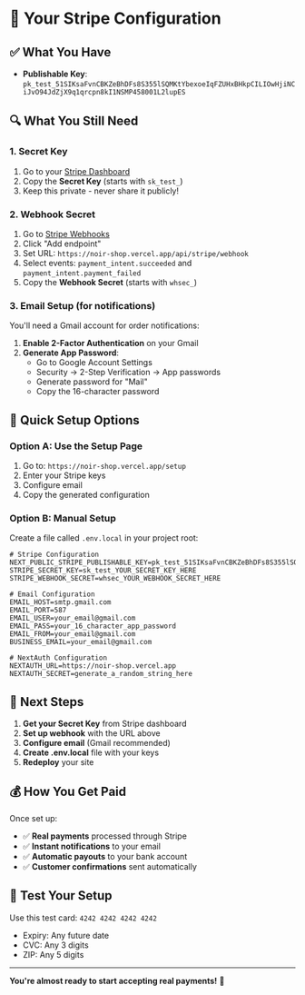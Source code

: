 # 🔑 Your Stripe Configuration

## ✅ What You Have
- **Publishable Key**: `pk_test_51SIKsaFvnCBKZeBhDFs8S355lSQMKtYbexoeIqFZUHxBHkpCILIOwHjiNCiJvO94JdZjX9q1qrcpn8kI1NSMP458001L2lupES`

## 🔍 What You Still Need

### 1. Secret Key
1. Go to your [Stripe Dashboard](https://dashboard.stripe.com/apikeys)
2. Copy the **Secret Key** (starts with `sk_test_`)
3. Keep this private - never share it publicly!

### 2. Webhook Secret
1. Go to [Stripe Webhooks](https://dashboard.stripe.com/webhooks)
2. Click "Add endpoint"
3. Set URL: `https://noir-shop.vercel.app/api/stripe/webhook`
4. Select events: `payment_intent.succeeded` and `payment_intent.payment_failed`
5. Copy the **Webhook Secret** (starts with `whsec_`)

### 3. Email Setup (for notifications)
You'll need a Gmail account for order notifications:

1. **Enable 2-Factor Authentication** on your Gmail
2. **Generate App Password**:
   - Go to Google Account Settings
   - Security → 2-Step Verification → App passwords
   - Generate password for "Mail"
   - Copy the 16-character password

## 🚀 Quick Setup Options

### Option A: Use the Setup Page
1. Go to: `https://noir-shop.vercel.app/setup`
2. Enter your Stripe keys
3. Configure email
4. Copy the generated configuration

### Option B: Manual Setup
Create a file called `.env.local` in your project root:

```env
# Stripe Configuration
NEXT_PUBLIC_STRIPE_PUBLISHABLE_KEY=pk_test_51SIKsaFvnCBKZeBhDFs8S355lSQMKtYbexoeIqFZUHxBHkpCILIOwHjiNCiJvO94JdZjX9q1qrcpn8kI1NSMP458001L2lupES
STRIPE_SECRET_KEY=sk_test_YOUR_SECRET_KEY_HERE
STRIPE_WEBHOOK_SECRET=whsec_YOUR_WEBHOOK_SECRET_HERE

# Email Configuration
EMAIL_HOST=smtp.gmail.com
EMAIL_PORT=587
EMAIL_USER=your_email@gmail.com
EMAIL_PASS=your_16_character_app_password
EMAIL_FROM=your_email@gmail.com
BUSINESS_EMAIL=your_email@gmail.com

# NextAuth Configuration
NEXTAUTH_URL=https://noir-shop.vercel.app
NEXTAUTH_SECRET=generate_a_random_string_here
```

## 🎯 Next Steps

1. **Get your Secret Key** from Stripe dashboard
2. **Set up webhook** with the URL above
3. **Configure email** (Gmail recommended)
4. **Create .env.local** file with your keys
5. **Redeploy** your site

## 💰 How You Get Paid

Once set up:
- ✅ **Real payments** processed through Stripe
- ✅ **Instant notifications** to your email
- ✅ **Automatic payouts** to your bank account
- ✅ **Customer confirmations** sent automatically

## 🧪 Test Your Setup

Use this test card: `4242 4242 4242 4242`
- Expiry: Any future date
- CVC: Any 3 digits
- ZIP: Any 5 digits

---

**You're almost ready to start accepting real payments!** 🚀

